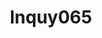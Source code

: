 ---
title: lnquy065
github: https://github.com/lnquy065
mode: light
transition: 1s
score: 67.8
archetype:
- Minimalistic
---